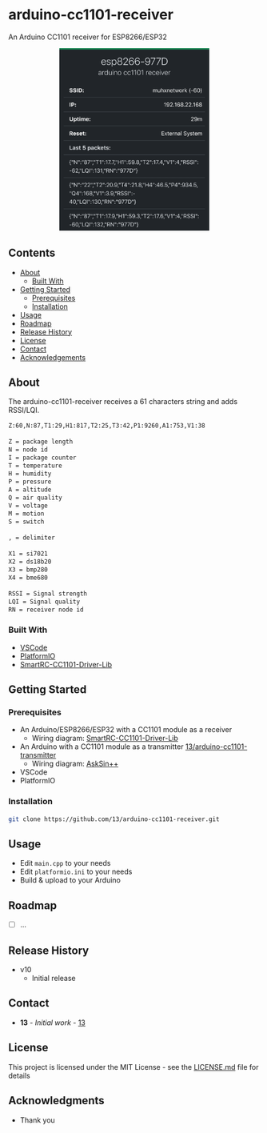 # arduino-cc1101-receiver

An Arduino CC1101 receiver for ESP8266/ESP32

<p align="center">
<img src="assets/screenshot.png" width="300">
</p>

## Contents

 * [About](#about)
   * [Built With](#built-with)
 * [Getting Started](#getting-started)
   * [Prerequisites](#prerequisites)
   * [Installation](#installation)
 * [Usage](#usage)
 * [Roadmap](#roadmap)
 * [Release History](#release-history)
 * [License](#license)
 * [Contact](#contact)
 * [Acknowledgements](#acknowledgements)

## About

The arduino-cc1101-receiver receives a 61 characters string and adds RSSI/LQI.

```
Z:60,N:87,T1:29,H1:817,T2:25,T3:42,P1:9260,A1:753,V1:38

Z = package length
N = node id
I = package counter
T = temperature
H = humidity
P = pressure
A = altitude
Q = air quality
V = voltage
M = motion
S = switch

, = delimiter

X1 = si7021
X2 = ds18b20
X3 = bmp280
X4 = bme680

RSSI = Signal strength
LQI = Signal quality
RN = receiver node id
```

### Built With

* [VSCode](https://github.com/microsoft/vscode)
* [PlatformIO](https://platformio.org/)
* [SmartRC-CC1101-Driver-Lib](https://github.com/LSatan/SmartRC-CC1101-Driver-Lib/)

## Getting Started

### Prerequisites

* An Arduino/ESP8266/ESP32 with a CC1101 module as a receiver
   * Wiring diagram: [SmartRC-CC1101-Driver-Lib](https://github.com/LSatan/SmartRC-CC1101-Driver-Lib/)
* An Arduino with a CC1101 module as a transmitter [13/arduino-cc1101-transmitter](https://github.com/13/arduino-cc1101-transmitter)
   * Wiring diagram: [AskSin++](https://asksinpp.de/Grundlagen/01_hardware.html#stromversorgung)
* VSCode
* PlatformIO

### Installation

```sh
git clone https://github.com/13/arduino-cc1101-receiver.git
```

## Usage

* Edit `main.cpp` to your needs
* Edit `platformio.ini` to your needs
* Build & upload to your Arduino

## Roadmap

- [ ] ...

## Release History

* v10
    * Initial release

## Contact

* **13** - *Initial work* - [13](https://github.com/13)

## License

This project is licensed under the MIT License - see the [LICENSE.md](LICENSE.md) file for details

## Acknowledgments

* Thank you
